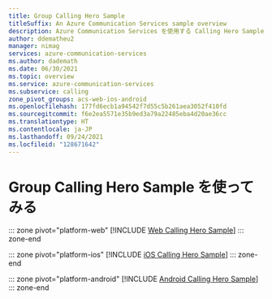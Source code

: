 ```yaml
---
title: Group Calling Hero Sample
titleSuffix: An Azure Communication Services sample overview
description: Azure Communication Services を使用する Calling Hero Sample の概要。サンプルの内部動作をより詳しく学習できます。
author: ddematheu2
manager: nimag
services: azure-communication-services
ms.author: dademath
ms.date: 06/30/2021
ms.topic: overview
ms.service: azure-communication-services
ms.subservice: calling
zone_pivot_groups: acs-web-ios-android
ms.openlocfilehash: 177fd6ecb1a94542f7d55c5b261aea3052f410fd
ms.sourcegitcommit: f6e2ea5571e35b9ed3a79a22485eba4d20ae36cc
ms.translationtype: HT
ms.contentlocale: ja-JP
ms.lasthandoff: 09/24/2021
ms.locfileid: "128671642"
---
```

# <a name="get-started-with-the-group-calling-hero-sample"></a>Group Calling Hero Sample を使ってみる

::: zone pivot="platform-web"
[!INCLUDE [Web Calling Hero Sample](./includes/web-calling-hero.md)]
::: zone-end

::: zone pivot="platform-ios"
[!INCLUDE [iOS Calling Hero Sample](./includes/ios-calling-hero.md)]
::: zone-end

::: zone pivot="platform-android"
[!INCLUDE [Android Calling Hero Sample](./includes/android-calling-hero.md)]
::: zone-end
